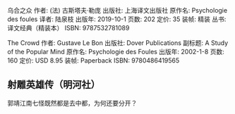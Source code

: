 乌合之众 
作者: (法) 古斯塔夫·勒庞
出版社: 上海译文出版社
原作名: Psychologie des foules
译者: 陆泉枝
出版年: 2019-10-1
页数: 202
定价: 35
装帧: 精装
丛书: 译文经典（精装本）
ISBN: 9787532781089

The Crowd
作者: Gustave Le Bon
出版社: Dover Publications
副标题: A Study of the Popular Mind
原作名: Psychologie des Foules
出版年: 2002-1-8
页数: 160
定价: USD 8.95
装帧: Paperback
ISBN: 9780486419565

## 射雕英雄传（明河社）

郭靖江南七怪既然都是去中都，为何还要分开？